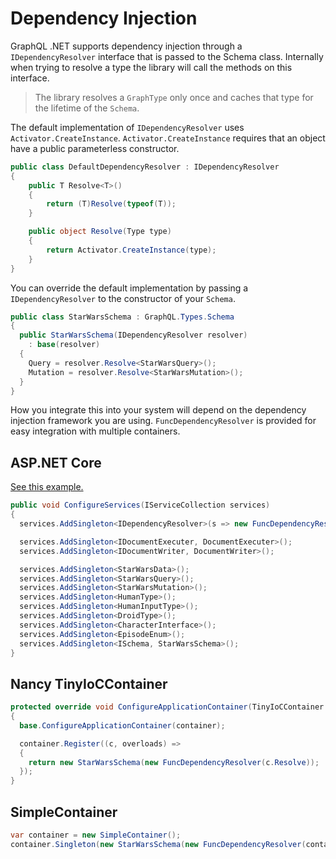 # Dependency Injection

GraphQL .NET supports dependency injection through a `IDependencyResolver` interface that is passed to the Schema class.  Internally when trying to resolve a type the library will call the methods on this interface.

> The library resolves a `GraphType` only once and caches that type for the lifetime of the `Schema`.

The default implementation of `IDependencyResolver` uses `Activator.CreateInstance`.  `Activator.CreateInstance` requires that an object have a public parameterless constructor.

```csharp
public class DefaultDependencyResolver : IDependencyResolver
{
    public T Resolve<T>()
    {
        return (T)Resolve(typeof(T));
    }

    public object Resolve(Type type)
    {
        return Activator.CreateInstance(type);
    }
}
```

You can override the default implementation by passing a `IDependencyResolver` to the constructor of your `Schema`.

```csharp
public class StarWarsSchema : GraphQL.Types.Schema
{
  public StarWarsSchema(IDependencyResolver resolver)
    : base(resolver)
  {
    Query = resolver.Resolve<StarWarsQuery>();
    Mutation = resolver.Resolve<StarWarsMutation>();
  }
}
```

How you integrate this into your system will depend on the dependency injection framework you are using.  `FuncDependencyResolver` is provided for easy integration with multiple containers.

## ASP.NET Core

[See this example.](https://github.com/graphql-dotnet/examples/blob/8d5b7544006902f45b818010585b1ffa86ef446b/src/AspNetCoreCustom/Example/Startup.cs#L16-L34)

```csharp
public void ConfigureServices(IServiceCollection services)
{
  services.AddSingleton<IDependencyResolver>(s => new FuncDependencyResolver(s.GetRequiredService));

  services.AddSingleton<IDocumentExecuter, DocumentExecuter>();
  services.AddSingleton<IDocumentWriter, DocumentWriter>();

  services.AddSingleton<StarWarsData>();
  services.AddSingleton<StarWarsQuery>();
  services.AddSingleton<StarWarsMutation>();
  services.AddSingleton<HumanType>();
  services.AddSingleton<HumanInputType>();
  services.AddSingleton<DroidType>();
  services.AddSingleton<CharacterInterface>();
  services.AddSingleton<EpisodeEnum>();
  services.AddSingleton<ISchema, StarWarsSchema>();
}
```

## Nancy TinyIoCContainer

```csharp
protected override void ConfigureApplicationContainer(TinyIoCContainer container)
{
  base.ConfigureApplicationContainer(container);

  container.Register((c, overloads) =>
  {
    return new StarWarsSchema(new FuncDependencyResolver(c.Resolve));
  });
}
```

## SimpleContainer

```csharp
var container = new SimpleContainer();
container.Singleton(new StarWarsSchema(new FuncDependencyResolver(container.Get)));
```
